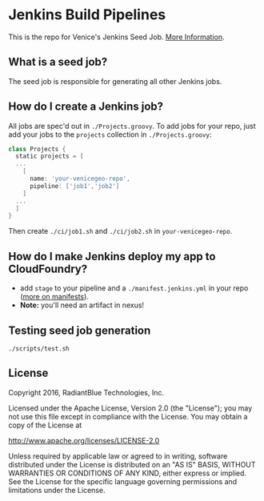# Jenkins Build Pipelines

This is the repo for Venice's Jenkins Seed Job. [More Information](https://github.com/venicegeo/venice/blob/master/docs/devops.md#jenkins).

## What is a seed job?

The seed job is responsible for generating all other Jenkins jobs.

## How do I create a Jenkins job?

All jobs are spec'd out in `./Projects.groovy`. To add jobs for your repo, just add your jobs to the `projects` collection in `./Projects.groovy`:

```groovy
class Projects {
  static projects = [
  ...
    [
      name: 'your-venicegeo-repo',
      pipeline: ['job1','job2']
    ]
  ...
  ]
}
```

Then create `./ci/job1.sh` and `./ci/job2.sh` in `your-venicegeo-repo`.

## How do I make Jenkins deploy my app to CloudFoundry?

- add `stage` to your pipeline and a `./manifest.jenkins.yml` in your repo ([more on manifests](https://docs.cloudfoundry.org/devguide/deploy-apps/manifest.html)).
- **Note:** you'll need an artifact in nexus!

## Testing seed job generation
```
./scripts/test.sh
```

## License

Copyright 2016, RadiantBlue Technologies, Inc.

Licensed under the Apache License, Version 2.0 (the "License");
you may not use this file except in compliance with the License.
You may obtain a copy of the License at

  http://www.apache.org/licenses/LICENSE-2.0

Unless required by applicable law or agreed to in writing, software
distributed under the License is distributed on an "AS IS" BASIS,
WITHOUT WARRANTIES OR CONDITIONS OF ANY KIND, either express or implied.
See the License for the specific language governing permissions and
limitations under the License.
